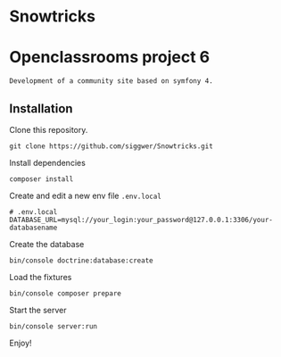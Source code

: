 # Snowtricks

# Openclassrooms project 6
```
Development of a community site based on symfony 4.
```
## Installation

Clone this repository.
```
git clone https://github.com/siggwer/Snowtricks.git
```

Install dependencies
```
composer install
```

Create and edit a new env file `.env.local`
```
# .env.local
DATABASE_URL=mysql://your_login:your_password@127.0.0.1:3306/your-databasename
```

Create the database 
```
bin/console doctrine:database:create
```

Load the fixtures
```
bin/console composer prepare
```

Start the server
```
bin/console server:run
```

Enjoy!
